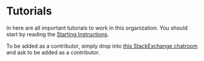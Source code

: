 Tutorials
=========

In here are all important tutorials to work in this organization. You should start by reading the [Starting Instructions](https://github.com/Worldbuilding-Workshop/Information-and-Tutorials/blob/master/Starting-Instructions.md).

To be added as a contributor, simply drop into [this StackExchange chatroom](http://chat.stackexchange.com/rooms/17796/worldbuilding-workshop) and ask to be added as a contributor.